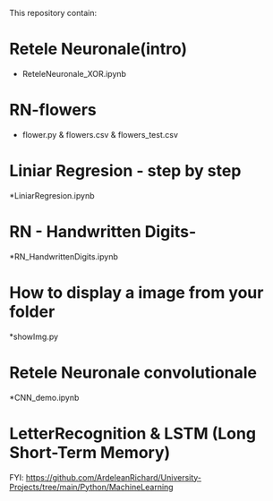 This repository contain:

# Retele Neuronale(intro)
* ReteleNeuronale_XOR.ipynb

# RN-flowers 
* flower.py & flowers.csv & flowers_test.csv

# Liniar Regresion - step by step
*LiniarRegresion.ipynb

# RN - Handwritten Digits- 
*RN_HandwrittenDigits.ipynb

# How to display a image from your folder 
*showImg.py

# Retele Neuronale convolutionale
*CNN_demo.ipynb

# LetterRecognition & LSTM (Long Short-Term Memory)








FYI: https://github.com/ArdeleanRichard/University-Projects/tree/main/Python/MachineLearning
